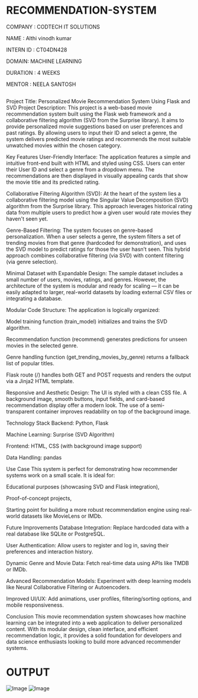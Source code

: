 # RECOMMENDATION-SYSTEM

COMPANY : CODTECH IT SOLUTIONS

NAME : Althi vinodh kumar

INTERN ID : CT04DN428

DOMAIN: MACHINE LEARNING

DURATION : 4 WEEKS

MENTOR : NEELA SANTOSH

##

Project Title: Personalized Movie Recommendation System Using Flask and SVD
Project Description:
This project is a web-based movie recommendation system built using the Flask web framework and a collaborative filtering algorithm (SVD from the Surprise library). It aims to provide personalized movie suggestions based on user preferences and past ratings. By allowing users to input their ID and select a genre, the system delivers predicted movie ratings and recommends the most suitable unwatched movies within the chosen category.

Key Features
User-Friendly Interface:
The application features a simple and intuitive front-end built with HTML and styled using CSS. Users can enter their User ID and select a genre from a dropdown menu. The recommendations are then displayed in visually appealing cards that show the movie title and its predicted rating.

Collaborative Filtering Algorithm (SVD):
At the heart of the system lies a collaborative filtering model using the Singular Value Decomposition (SVD) algorithm from the Surprise library. This approach leverages historical rating data from multiple users to predict how a given user would rate movies they haven't seen yet.

Genre-Based Filtering:
The system focuses on genre-based personalization. When a user selects a genre, the system filters a set of trending movies from that genre (hardcoded for demonstration), and uses the SVD model to predict ratings for those the user hasn’t seen. This hybrid approach combines collaborative filtering (via SVD) with content filtering (via genre selection).

Minimal Dataset with Expandable Design:
The sample dataset includes a small number of users, movies, ratings, and genres. However, the architecture of the system is modular and ready for scaling — it can be easily adapted to larger, real-world datasets by loading external CSV files or integrating a database.

Modular Code Structure:
The application is logically organized:

Model training function (train_model) initializes and trains the SVD algorithm.

Recommendation function (recommend) generates predictions for unseen movies in the selected genre.

Genre handling function (get_trending_movies_by_genre) returns a fallback list of popular titles.

Flask route (/) handles both GET and POST requests and renders the output via a Jinja2 HTML template.

Responsive and Aesthetic Design:
The UI is styled with a clean CSS file. A background image, smooth buttons, input fields, and card-based recommendation display offer a modern look. The use of a semi-transparent container improves readability on top of the background image.

Technology Stack
Backend: Python, Flask

Machine Learning: Surprise (SVD Algorithm)

Frontend: HTML, CSS (with background image support)

Data Handling: pandas

Use Case
This system is perfect for demonstrating how recommender systems work on a small scale. It is ideal for:

Educational purposes (showcasing SVD and Flask integration),

Proof-of-concept projects,

Starting point for building a more robust recommendation engine using real-world datasets like MovieLens or IMDb.

Future Improvements
Database Integration: Replace hardcoded data with a real database like SQLite or PostgreSQL.

User Authentication: Allow users to register and log in, saving their preferences and interaction history.

Dynamic Genre and Movie Data: Fetch real-time data using APIs like TMDB or IMDb.

Advanced Recommendation Models: Experiment with deep learning models like Neural Collaborative Filtering or Autoencoders.

Improved UI/UX: Add animations, user profiles, filtering/sorting options, and mobile responsiveness.

Conclusion
This movie recommendation system showcases how machine learning can be integrated into a web application to deliver personalized content. With its modular design, clean interface, and efficient recommendation logic, it provides a solid foundation for developers and data science enthusiasts looking to build more advanced recommender systems.
##

# OUTPUT

![Image](https://github.com/user-attachments/assets/5c04152a-66c1-43fb-a4df-7be46a8dc352)
![Image](https://github.com/user-attachments/assets/03251c1d-4edf-464a-b028-0e9bae8d491a)

